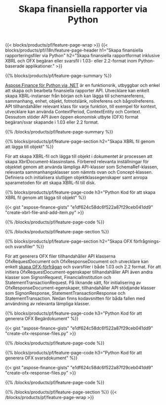 ﻿---
title: Skapa finansiella rapporter via Python
url: /sv/python-net/create/
description:  Python-kod för att skapa finansiella rapporter i XBRL och OFX förfrågnings- eller svarsfiler via Python-biblioteket.
---
{{< blocks/products/pf/feature-page-wrap >}}
{{< blocks/products/pf/i18n/feature-page-header h1="Skapa finansiella rapporteringsfiler via Python" h2="Skapa finansiella rapportformat inklusive XBRL och OFX begäran eller svarsfil i 1.03- eller 2.2-format inom Python-baserade applikationer." >}}

{{% blocks/products/pf/feature-page-summary %}}

[Aspose.Finance för Python via .NET](https://products.aspose.com/finance/python-net/) är en funktionsrik, utbyggbar och enkel att skapa och bearbeta finansiella rapporter API. Utvecklare kan enkelt skapa XBRL-instanser från början och kan lägga till schemareferens, sammanhang, enhet, objekt, fotnotslänk, rollreferens och 
bågrollreferens. API tillhandahåller relevant klass för varje funktion, till exempel för kontext, utvecklare kan använda ContextPeriod, ContextEntity och Context. 
Dessutom stöder API även öppen ekonomisk utbyte (OFX) format begäran/svar skapande i 1.03 eller 2.2 format.

{{% /blocks/products/pf/feature-page-summary %}}

{{% blocks/products/pf/feature-page-section h2="Skapa XBRL fil genom att lägga till objekt" %}}

För att skapa XBRL-fil och lägga till objekt i dokumentet är processen att skapa XbrlDocument-klassinstans. Förbered relevanta inställningar för objektet genom att använda lämpliga API-klasser som SchemaRef-klassen, relevanta sammanhangsklasser som nämnts ovan och Concept-klassen. Definiera och initialisera slutligen objektklassegenskaper samt anropa sparametoden för att skapa XBRL-fil till disk.

{{% blocks/products/pf/feature-page-code h3="Python Kod för att skapa XBRL fil genom att lägga till objekt" %}}

{{< gist "aspose-finance-gists" "e1df624c58dc6f522a87f29ceb041dd9" "create-xbrl-file-and-add-item.py" >}} 

{{% /blocks/products/pf/feature-page-code %}}

{{% /blocks/products/pf/feature-page-section %}}

{{% blocks/products/pf/feature-page-section h2="Skapa OFX förfrågnings- och svarsfiler" %}}


För att generera OFX filer tillhandahåller API klasserna OfxRequestDocument och OfxResponseDocument och utvecklare kan enkelt [skapa OFX-förfrågan](https://products.aspose.com/finance/python-net/create/ofx-request/) och svarsfiler i både 1.03 och 2.2 format. För att initiera OfxRequestDocument-egenskaper tillhandahåller API även andra klasser som SignonRequest, FinancialInstitution och StatementTransactionRequest. På liknande sätt, för initialisering av OfxResponseDocument-egenskaper, tillhandahåller API stödjande klasser som SignonResponse, StatementTransactionResponse och StatementTransaction. Nedan finns kodavsnitten för båda fallen med användning av relevanta lämpliga klasser.

{{% blocks/products/pf/feature-page-code h3="Python Kod för att generera OFX Begärdokument" %}}

{{< gist "aspose-finance-gists" "e1df624c58dc6f522a87f29ceb041dd9" "create-ofx-response-files.py" >}} 

{{% /blocks/products/pf/feature-page-code %}}

{{% blocks/products/pf/feature-page-code h3="Python Kod för att generera OFX svarsdokument" %}}

{{< gist "aspose-finance-gists" "e1df624c58dc6f522a87f29ceb041dd9" "create-ofx-response-files.py" >}} 

{{% /blocks/products/pf/feature-page-code %}}

{{% /blocks/products/pf/feature-page-section %}}
{{< /blocks/products/pf/feature-page-wrap >}}